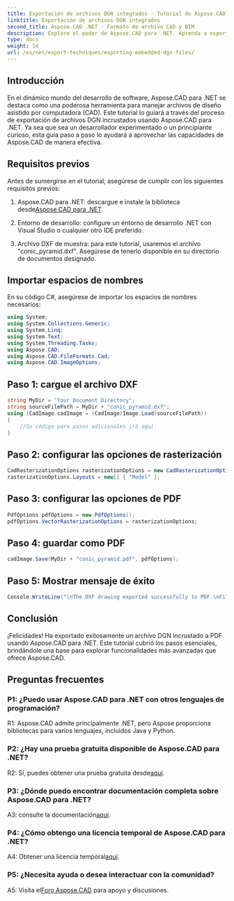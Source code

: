 ```yaml
---
title: Exportación de archivos DGN integrados - Tutorial de Aspose.CAD
linktitle: Exportación de archivos DGN integrados
second_title: Aspose.CAD .NET - Formato de archivo CAD y BIM
description: Explore el poder de Aspose.CAD para .NET. Aprenda a exportar archivos DGN incrustados a PDF sin esfuerzo con este tutorial paso a paso.
type: docs
weight: 14
url: /es/net/export-techniques/exporting-embedded-dgn-files/
---
```

## Introducción

En el dinámico mundo del desarrollo de software, Aspose.CAD para .NET se destaca como una poderosa herramienta para manejar archivos de diseño asistido por computadora (CAD). Este tutorial lo guiará a través del proceso de exportación de archivos DGN incrustados usando Aspose.CAD para .NET. Ya sea que sea un desarrollador experimentado o un principiante curioso, esta guía paso a paso lo ayudará a aprovechar las capacidades de Aspose.CAD de manera efectiva.

## Requisitos previos

Antes de sumergirse en el tutorial, asegúrese de cumplir con los siguientes requisitos previos:

1.  Aspose.CAD para .NET: descargue e instale la biblioteca desde[Aspose.CAD para .NET](https://releases.aspose.com/cad/net/).

2. Entorno de desarrollo: configure un entorno de desarrollo .NET con Visual Studio o cualquier otro IDE preferido.

3. Archivo DXF de muestra: para este tutorial, usaremos el archivo "conic_pyramid.dxf". Asegúrese de tenerlo disponible en su directorio de documentos designado.

## Importar espacios de nombres

En su código C#, asegúrese de importar los espacios de nombres necesarios:

```csharp
using System;
using System.Collections.Generic;
using System.Linq;
using System.Text;
using System.Threading.Tasks;
using Aspose.CAD;
using Aspose.CAD.FileFormats.Cad;
using Aspose.CAD.ImageOptions;
```

## Paso 1: cargue el archivo DXF

```csharp
string MyDir = "Your Document Directory";
string sourceFilePath = MyDir + "conic_pyramid.dxf";
using (CadImage cadImage = (CadImage)Image.Load(sourceFilePath))
{
    //Su código para pasos adicionales irá aquí
}
```

## Paso 2: configurar las opciones de rasterización

```csharp
CadRasterizationOptions rasterizationOptions = new CadRasterizationOptions();
rasterizationOptions.Layouts = new[] { "Model" };
```

## Paso 3: configurar las opciones de PDF

```csharp
PdfOptions pdfOptions = new PdfOptions();
pdfOptions.VectorRasterizationOptions = rasterizationOptions;
```

## Paso 4: guardar como PDF

```csharp
cadImage.Save(MyDir + "conic_pyramid.pdf", pdfOptions);
```

## Paso 5: Mostrar mensaje de éxito

```csharp
Console.WriteLine("\nThe DXF drawing exported successfully to PDF.\nFile saved at " + MyDir);
```

## Conclusión

¡Felicidades! Ha exportado exitosamente un archivo DGN incrustado a PDF usando Aspose.CAD para .NET. Este tutorial cubrió los pasos esenciales, brindándole una base para explorar funcionalidades más avanzadas que ofrece Aspose.CAD.

## Preguntas frecuentes

### P1: ¿Puedo usar Aspose.CAD para .NET con otros lenguajes de programación?

R1: Aspose.CAD admite principalmente .NET, pero Aspose proporciona bibliotecas para varios lenguajes, incluidos Java y Python.

### P2: ¿Hay una prueba gratuita disponible de Aspose.CAD para .NET?

 R2: Sí, puedes obtener una prueba gratuita desde[aquí](https://releases.aspose.com/).

### P3: ¿Dónde puedo encontrar documentación completa sobre Aspose.CAD para .NET?

 A3: consulte la documentación[aquí](https://reference.aspose.com/cad/net/).

### P4: ¿Cómo obtengo una licencia temporal de Aspose.CAD para .NET?

 A4: Obtener una licencia temporal[aquí](https://purchase.aspose.com/temporary-license/).

### P5: ¿Necesita ayuda o desea interactuar con la comunidad?

A5: Visita el[Foro Aspose.CAD](https://forum.aspose.com/c/cad/19) para apoyo y discusiones.